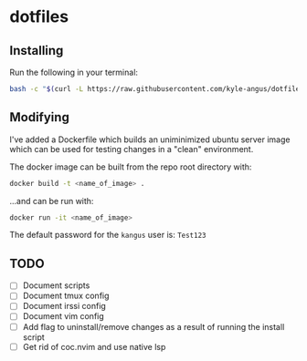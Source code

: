 # dotfiles

## Installing

Run the following in your terminal:

```bash 
bash -c "$(curl -L https://raw.githubusercontent.com/kyle-angus/dotfiles/master/install.sh)"
```

## Modifying

I've added a Dockerfile which builds an uniminimized ubuntu server image which can be used
for testing changes in a "clean" environment.

The docker image can be built from the repo root directory with: 


```bash
docker build -t <name_of_image> .
```

...and can be run with: 

```bash
docker run -it <name_of_image>
```

The default password for the `kangus` user is: `Test123`

## TODO

- [ ] Document scripts
- [ ] Document tmux config
- [ ] Document irssi config
- [ ] Document vim config
- [ ] Add flag to uninstall/remove changes as a result of running the install script
- [ ] Get rid of coc.nvim and use native lsp